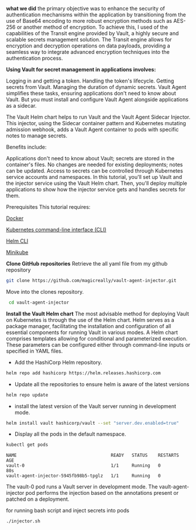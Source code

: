 **what we did**
 the primary objective was to enhance the security of authentication mechanisms within the application by transitioning from the use of Base64 encoding to more robust encryption methods such as AES-256 or another method of encryption. To achieve this, I used of the capabilities of the Transit engine provided by Vault, a highly secure and scalable secrets management solution. The Transit engine allows for encryption and decryption operations on data payloads, providing a seamless way to integrate advanced encryption techniques into the authentication process.

**Using Vault for secret management in applications involves:**

Logging in and getting a token.
Handling the token's lifecycle.
Getting secrets from Vault.
Managing the duration of dynamic secrets.
Vault Agent simplifies these tasks, ensuring applications don't need to know about Vault. But you must install and configure Vault Agent alongside applications as a sidecar.

The Vault Helm chart helps to run Vault and the Vault Agent Sidecar Injector. This injector, using the Sidecar container pattern and Kubernetes mutating admission webhook, adds a Vault Agent container to pods with specific notes to manage secrets.

Benefits include:

Applications don't need to know about Vault; secrets are stored in the container's files.
No changes are needed for existing deployments; notes can be updated.
Access to secrets can be controlled through Kubernetes service accounts and namespaces.
In this tutorial, you'll set up Vault and the injector service using the Vault Helm chart. Then, you'll deploy multiple applications to show how the injector service gets and handles secrets for them.

Prerequisites
This tutorial requires:

[Docker](https://www.docker.com/products/docker-desktop/)

[Kubernetes command-line interface (CLI)](https://kubernetes.io/docs/tasks/tools/install-kubectl/)

[Helm CLI](https://helm.sh/docs/intro/install/)

[Minikube](https://minikube.sigs.k8s.io/docs/start/)

**Clone GitHub repositories**
Retrieve the all yaml file from my github repository
 ```bash
git clone https://github.com/magicreally/vault-agent-injector.git
```
Move into the clones repository.
```bash
 cd vault-agent-injector
 ```
**Install the Vault Helm chart**
The most advisable method for deploying Vault on Kubernetes is through the use of the Helm chart. Helm serves as a package manager, facilitating the installation and configuration of all essential components for running Vault in various modes. A Helm chart comprises templates allowing for conditional and parameterized execution. These parameters can be configured either through command-line inputs or specified in YAML files.

- Add the HashiCorp Helm repository.
```bash
helm repo add hashicorp https://helm.releases.hashicorp.com
```
- Update all the repositories to ensure helm is aware of the latest versions
```bash
helm repo update
```
- install the latest version of the Vault server running in development mode.
```bash
helm install vault hashicorp/vault --set "server.dev.enabled=true"
```
- Display all the pods in the default namespace.
```bash
kubectl get pods
```
```console 
NAME                                    READY   STATUS    RESTARTS   AGE
vault-0                                 1/1     Running   0          80s
vault-agent-injector-5945fb98b5-tpglz   1/1     Running   0 
```
The vault-0 pod runs a Vault server in development mode. The vault-agent-injector pod performs the injection based on the annotations present or patched on a deployment.

for running bash script and inject secrets into pods 
```bash
./injector.sh
``````
